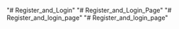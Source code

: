 "# Register_and_Login" 
"# Register_and_Login_Page" 
"# Register_and_login_page" 
"# Register_and_login_page" 
